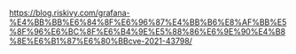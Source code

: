 https://blog.riskivy.com/grafana-%E4%BB%BB%E6%84%8F%E6%96%87%E4%BB%B6%E8%AF%BB%E5%8F%96%E6%BC%8F%E6%B4%9E%E5%88%86%E6%9E%90%E4%B8%8E%E6%B1%87%E6%80%BBcve-2021-43798/
